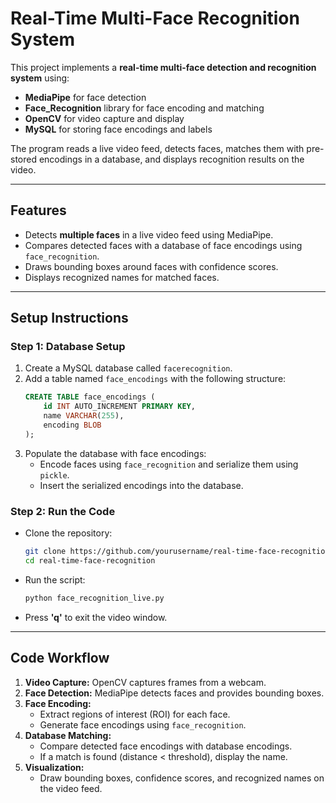 # **Real-Time Multi-Face Recognition System**

This project implements a **real-time multi-face detection and recognition system** using:
- **MediaPipe** for face detection  
- **Face_Recognition** library for face encoding and matching  
- **OpenCV** for video capture and display  
- **MySQL** for storing face encodings and labels  

The program reads a live video feed, detects faces, matches them with pre-stored encodings in a database, and displays recognition results on the video.

---

## **Features**

- Detects **multiple faces** in a live video feed using MediaPipe.  
- Compares detected faces with a database of face encodings using `face_recognition`.  
- Draws bounding boxes around faces with confidence scores.  
- Displays recognized names for matched faces.  

---

## **Setup Instructions**

### **Step 1: Database Setup**
1. Create a MySQL database called `facerecognition`.
2. Add a table named `face_encodings` with the following structure:
   ```sql
   CREATE TABLE face_encodings (
       id INT AUTO_INCREMENT PRIMARY KEY,
       name VARCHAR(255),
       encoding BLOB
   );
   ```
3. Populate the database with face encodings:
   - Encode faces using `face_recognition` and serialize them using `pickle`.
   - Insert the serialized encodings into the database.

### **Step 2: Run the Code**
- Clone the repository:
   ```bash
   git clone https://github.com/yourusername/real-time-face-recognition.git
   cd real-time-face-recognition
   ```
- Run the script:
   ```bash
   python face_recognition_live.py
   ```
- Press **'q'** to exit the video window.

---

## **Code Workflow**

1. **Video Capture:** OpenCV captures frames from a webcam.
2. **Face Detection:** MediaPipe detects faces and provides bounding boxes.
3. **Face Encoding:**
   - Extract regions of interest (ROI) for each face.
   - Generate face encodings using `face_recognition`.
4. **Database Matching:**
   - Compare detected face encodings with database encodings.
   - If a match is found (distance < threshold), display the name.
5. **Visualization:**
   - Draw bounding boxes, confidence scores, and recognized names on the video feed.
